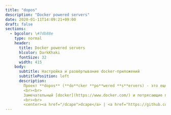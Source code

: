 ```yaml
---
title: "dopos"
description: "Docker powered servers"
date: 2020-01-11T14:09:21+09:00
draft: false
sections:
  - bgcolor: \#7db88e
    type: normal
    header:
      title: Docker powered servers
      hlcolor: DarkKhaki
      fontSize: 32
      width: 415
    body:
      subtitle: Настройка и развёртывание docker-приложений
      subtitlePosition: left
      description: 
        Проект **dopos** (**do**cker **po**wered **s**ervers) - это еще один вариант решения задачи *"На дешевом виртуальном сервере с небольшим оверхедом установить окружение для развёртывания [docker](https://www.docker.com/)-приложений"*. Решение основано на [docker-compose](https://docs.docker.com/compose/) и состоит из <a href="/dcape">dcape</a>, инструмента создания среды для развёртывания, и адаптированных для этой среды <a href="https://github.com/topics/dcape2-compartible">настроек приложений</a>.
        <br><br>
        Замечательный [docker](https://www.docker.com/) и потрясающие приложения с открытым исходным кодом, размещенные на [github](https://github.com/), дают возможность очень легко получить CI/CD системы развёртывания приложений. В простейшем случае, достаточно скачать файл `docker-compose.yml` и выполнить команду `docker-compose up`. Но для того, чтобы удаленно разворачивать свои или сторонние приложения командой `git push`, необходимо что-то еще. Например - <a href="/dcape">dcape</a>.
        <br><br>
        <center><a href="/dcape">dcape</a> | <a href="https://github.com/topics/dcape2-compartible">приложения</a></center>
---
```

